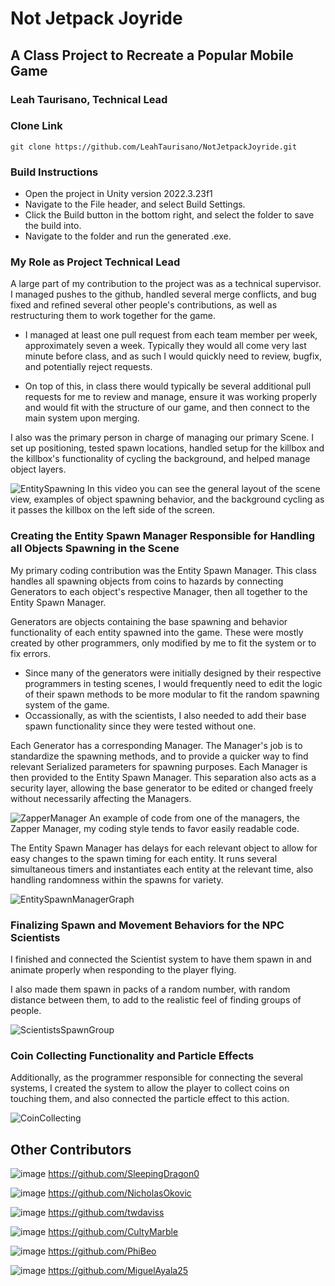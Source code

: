 # Not Jetpack Joyride
## A Class Project to Recreate a Popular Mobile Game

### Leah Taurisano, Technical Lead

### Clone Link
```
git clone https://github.com/LeahTaurisano/NotJetpackJoyride.git
```

### Build Instructions
- Open the project in Unity version 2022.3.23f1
- Navigate to the File header, and select Build Settings.
- Click the Build button in the bottom right, and select the folder to save the build into.
- Navigate to the folder and run the generated .exe.

### My Role as Project Technical Lead

A large part of my contribution to the project was as a technical supervisor. I managed pushes to the github, handled several merge conflicts, and bug fixed and refined several other people's contributions, as well as restructuring them to work together for the game.


- I managed at least one pull request from each team member per week, approximately seven a week. Typically they would all come very last minute before class, and as such I would quickly need to review, bugfix, and potentially reject requests.


- On top of this, in class there would typically be several additional pull requests for me to review and manage, ensure it was working properly and would fit with the structure of our game, and then connect to the main system upon merging.

I also was the primary person in charge of managing our primary Scene. I set up positioning, tested spawn locations, handled setup for the killbox and the killbox's functionality of cycling the background, and helped manage object layers.

![EntitySpawning](https://github.com/LeahTaurisano/NotJetpackJoyride/assets/138742041/d5171942-596c-42de-9416-6a8ace211eac)
In this video you can see the general layout of the scene view, examples of object spawning behavior, and the background cycling as it passes the killbox on the left side of the screen.

### Creating the Entity Spawn Manager Responsible for Handling all Objects Spawning in the Scene

My primary coding contribution was the Entity Spawn Manager. This class handles all spawning objects from coins to hazards by connecting Generators to each object's respective Manager, then all together to the Entity Spawn Manager.

Generators are objects containing the base spawning and behavior functionality of each entity spawned into the game. These were mostly created by other programmers, only modified by me to fit the system or to fix errors.
- Since many of the generators were initially designed by their respective programmers in testing scenes, I would frequently need to edit the logic of their spawn methods to be more modular to fit the random spawning system of the game. 
- Occassionally, as with the scientists, I also needed to add their base spawn functionality since they were tested without one.


Each Generator has a corresponding Manager. The Manager's job is to standardize the spawning methods, and to provide a quicker way to find relevant Serialized parameters for spawning purposes. Each Manager is then provided to the Entity Spawn Manager. This separation also acts as a security layer, allowing the base generator to be edited or changed freely without necessarily affecting the Managers.

![ZapperManager](https://github.com/LeahTaurisano/NotJetpackJoyride/assets/138742041/6c6010c3-c097-4fe4-aaad-0c1e0b7fe06a)
An example of code from one of the managers, the Zapper Manager, my coding style tends to favor easily readable code.

The Entity Spawn Manager has delays for each relevant object to allow for easy changes to the spawn timing for each entity. It runs several simultaneous timers and instantiates each entity at the relevant time, also handling randomness within the spawns for variety.

![EntitySpawnManagerGraph](https://github.com/LeahTaurisano/NotJetpackJoyride/assets/138742041/7af233b1-4ab5-4cca-809b-8e6cc1c647ac)

### Finalizing Spawn and Movement Behaviors for the NPC Scientists

I finished and connected the Scientist system to have them spawn in and animate properly when responding to the player flying. 

I also made them spawn in packs of a random number, with random distance between them, to  add to the realistic feel of finding groups of people.

![ScientistsSpawnGroup](https://github.com/LeahTaurisano/NotJetpackJoyride/assets/138742041/f7cfe38d-aab1-4bb0-a580-919341295e5e)

### Coin Collecting Functionality and Particle Effects
Additionally, as the programmer responsible for connecting the several systems, I created the system to allow the player to collect coins on touching them, and also connected the particle effect to this action.

![CoinCollecting](https://github.com/LeahTaurisano/NotJetpackJoyride/assets/138742041/e7db3984-0f1f-4274-8950-c9782e9637db)

## Other Contributors
![image](https://github.com/NicholasOkovic/NotJetpackJoyride/assets/139954443/c822852d-919a-49d6-b377-ee0781258936) https://github.com/SleepingDragon0

![image](https://github.com/NicholasOkovic/NotJetpackJoyride/assets/139954443/f2c4675a-b38a-4551-8ac2-e0234ec5df36) https://github.com/NicholasOkovic

![image](https://github.com/NicholasOkovic/NotJetpackJoyride/assets/139954443/0ac794c1-d76e-4cc7-be9f-8a6e3dc693dc) https://github.com/twdaviss

![image](https://github.com/NicholasOkovic/NotJetpackJoyride/assets/139954443/7c19a2af-05cf-49fa-9c1e-d1d088b4a17c) https://github.com/CultyMarble

![image](https://github.com/NicholasOkovic/NotJetpackJoyride/assets/139954443/859b874c-3a0c-44f5-9062-506bad1ea22e) https://github.com/PhiBeo

![image](https://github.com/NicholasOkovic/NotJetpackJoyride/assets/139954443/3ddd6336-0f50-485b-8698-ac1541474f4a) https://github.com/MiguelAyala25
